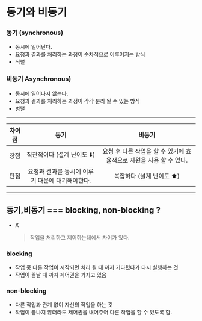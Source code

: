 # 동기와 비동기

### 동기 (synchronous)

- 동시에 일어난다.
- 요청과 결과를 처리하는 과정이 순차적으로 이루어지는 방식
- 직렬

### 비동기 Asynchronous)

- 동시에 일어나지 않는다.
- 요청과 결과를 처리하는 과정이 각각 분리 될 수 있는 방식
- 병렬

---

| 차이점 |                       동기                       |                               비동기                                |
| :----: | :----------------------------------------------: | :-----------------------------------------------------------------: |
|  장점  |           직관적이다 (설계 난이도 ⬇️)            | 요청 후 다른 작업을 할 수 있기에 효율적으로 자원을 사용 할 수 있다. |
|  단점  | 요청과 결과를 동시에 이루기 때문에 대기해야한다. |                      복잡하다 (설계 난이도 ⬆️)                      |

---

## 동기,비동기 === blocking, non-blocking ?

- X
  > 작업을 처리하고 제어하는데에서 차이가 있다.

### blocking

- 작업 중 다른 작업이 시작되면 처리 될 때 까지 기다렸다가 다시 실행하는 것
- 작업이 끝날 때 까지 제어권을 가지고 있음

### non-blocking

- 다른 작업과 관계 없이 자신의 작업을 하는 것
- 작업이 끝나지 않더라도 제어권을 내어주어 다른 작업을 할 수 있도록 함.
